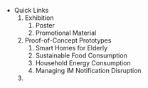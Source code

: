 



- Quick Links
	1. Exhibition
		1. Poster
		2. Promotional Material
	2. Proof-of-Concept Prototypes
		1. Smart Homes for Elderly
		2. Sustainable Food Consumption
		3. Household Energy Consumption
		4. Managing IM Notification Disruption
	3. 
